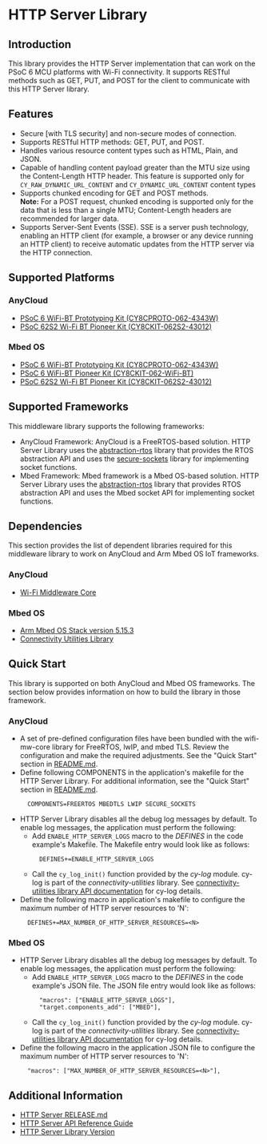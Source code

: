 # HTTP Server Library

## Introduction
This library provides the HTTP Server implementation that can work on the PSoC 6 MCU platforms with Wi-Fi connectivity. 
It supports RESTful methods such as GET, PUT, and POST for the client to communicate with this HTTP Server library.
 
## Features
* Secure [with TLS security] and non-secure modes of connection.
* Supports RESTful HTTP methods: GET, PUT, and POST.
* Handles various resource content types such as HTML, Plain, and JSON.
* Capable of handling content payload greater than the MTU size using the Content-Length HTTP header. This feature is supported only for `CY_RAW_DYNAMIC_URL_CONTENT` and `CY_DYNAMIC_URL_CONTENT` content types
* Supports chunked encoding for GET and POST methods.   
  **Note:** For a POST request, chunked encoding is supported only for the data that is less than a single MTU; Content-Length headers are recommended for larger data.
* Supports Server-Sent Events (SSE). SSE is a server push technology, enabling an HTTP client (for example, a browser or any device running an HTTP client) to receive automatic updates from the HTTP server via the HTTP connection.

## Supported Platforms
### AnyCloud
* [PSoC 6 WiFi-BT Prototyping Kit (CY8CPROTO-062-4343W)](https://www.cypress.com/documentation/development-kitsboards/psoc-6-wi-fi-bt-prototyping-kit-cy8cproto-062-4343w)
* [PSoC 62S2 Wi-Fi BT Pioneer Kit (CY8CKIT-062S2-43012)](https://www.cypress.com/documentation/development-kitsboards/psoc-62s2-wi-fi-bt-pioneer-kit-cy8ckit-062s2-43012)

### Mbed OS
* [PSoC 6 WiFi-BT Prototyping Kit (CY8CPROTO-062-4343W)](https://www.cypress.com/documentation/development-kitsboards/psoc-6-wi-fi-bt-prototyping-kit-cy8cproto-062-4343w)
* [PSoC 6 WiFi-BT Pioneer Kit (CY8CKIT-062-WiFi-BT)](https://www.cypress.com/documentation/development-kitsboards/psoc-6-wifi-bt-pioneer-kit-cy8ckit-062-wifi-bt)
* [PSoC 62S2 Wi-Fi BT Pioneer Kit (CY8CKIT-062S2-43012)](https://www.cypress.com/documentation/development-kitsboards/psoc-62s2-wi-fi-bt-pioneer-kit-cy8ckit-062s2-43012)

## Supported Frameworks
This middleware library supports the following frameworks:
* AnyCloud Framework: AnyCloud is a FreeRTOS-based solution. HTTP Server Library uses the [abstraction-rtos](https://github.com/cypresssemiconductorco/abstraction-rtos) library that provides the RTOS abstraction API and uses the [secure-sockets](https://github.com/cypresssemiconductorco/secure-sockets) library for implementing socket functions.
* Mbed Framework: Mbed framework is a Mbed OS-based solution. HTTP Server Library uses the [abstraction-rtos](https://github.com/cypresssemiconductorco/abstraction-rtos) library that provides RTOS abstraction API and uses the Mbed socket API for implementing socket functions.

## Dependencies
This section provides the list of dependent libraries required for this middleware library to work on AnyCloud and Arm Mbed OS IoT frameworks.

### AnyCloud
  * [Wi-Fi Middleware Core](https://github.com/cypresssemiconductorco/wifi-mw-core)

### Mbed OS
  * [Arm Mbed OS Stack version 5.15.3](https://os.mbed.com/mbed-os/releases)
  * [Connectivity Utilities Library](https://github.com/cypresssemiconductorco/connectivity-utilities)

## Quick Start
This library is supported on both AnyCloud and Mbed OS frameworks. The section below provides information on how to build the library in those framework.

### AnyCloud
- A set of pre-defined configuration files have been bundled with the wifi-mw-core library for FreeRTOS, lwIP, and mbed TLS. Review the configuration and make the required adjustments. See the "Quick Start" section in [README.md](https://github.com/cypresssemiconductorco/wifi-mw-core/blob/master/README.md).
- Define following COMPONENTS in the application's makefile for the HTTP Server Library. For additional information, see the "Quick Start" section in [README.md](https://github.com/cypresssemiconductorco/wifi-mw-core/blob/master/README.md).
  ```
    COMPONENTS=FREERTOS MBEDTLS LWIP SECURE_SOCKETS
  ```
- HTTP Server Library disables all the debug log messages by default. To enable log messages, the application must perform the following:   
  - Add `ENABLE_HTTP_SERVER_LOGS` macro to the *DEFINES* in the code example's Makefile. The Makefile entry would look like as follows:
     ```
       DEFINES+=ENABLE_HTTP_SERVER_LOGS
     ```
  - Call the `cy_log_init()` function provided by the *cy-log* module. cy-log is part of the *connectivity-utilities* library. See [connectivity-utilities library API documentation](https://cypresssemiconductorco.github.io/connectivity-utilities/api_reference_manual/html/group__logging__utils.html) for cy-log details. 
- Define the following macro in application's makefile to configure the maximum number of HTTP server resources to 'N':
  ```
    DEFINES+=MAX_NUMBER_OF_HTTP_SERVER_RESOURCES=<N>
  ```

### Mbed OS
- HTTP Server Library disables all the debug log messages by default. To enable log messages, the application must perform the following:   
  - Add `ENABLE_HTTP_SERVER_LOGS` macro to the *DEFINES* in the code example's JSON file. The JSON file entry would look like as follows:
     ```
       "macros": ["ENABLE_HTTP_SERVER_LOGS"],
       "target.components_add": ["MBED"],
     ```
  - Call the `cy_log_init()` function provided by the *cy-log* module. cy-log is part of the *connectivity-utilities* library. See [connectivity-utilities library API documentation](https://cypresssemiconductorco.github.io/connectivity-utilities/api_reference_manual/html/group__logging__utils.html) for cy-log details.
- Define the following macro in the application JSON file to configure the maximum number of HTTP server resources to 'N':
  ```
    "macros": ["MAX_NUMBER_OF_HTTP_SERVER_RESOURCES=<N>"],
  ```

## Additional Information
* [HTTP Server RELEASE.md](./RELEASE.md)
* [HTTP Server API Reference Guide](https://cypresssemiconductorco.github.io/http-server/api_reference_manual/html/index.html)
* [HTTP Server Library Version](./version.txt)
